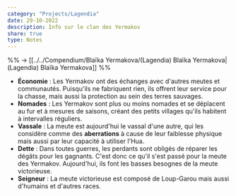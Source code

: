 ```yaml
---
category: "Projects/Lagendia"
date: 29-10-2022
description: Info sur le clan des Yermakov
share: true
type: Notes
---
```


%% → [[../../Compendium/Blaïka Yermakova/(Lagendia) Blaïka Yermakova|(Lagendia) Blaïka Yermakova]] %%

- **Économie** : Les Yermakov ont des échanges avec d'autres meutes et communautés. Puisqu'ils ne fabriquent rien, ils offrent leur service pour la chasse, mais aussi la protection au sein des terres sauvages.
- **Nomades** : Les Yermakov sont plus ou moins nomades et se déplacent au fur et à mesures de saisons, créant des petits villages qu'ils habitent à intervalles réguliers.
- **Vassale** : La meute est aujourd'hui le vassal d'une autre, qui les considère comme des **aberrations** à cause de leur faiblesse physique mais aussi par leur capacité à utiliser l'Hua.
- **Dette** : Dans toutes guerres, les perdants sont obligés de réparer les dégâts pour les gagnants. C'est donc ce qu'il s'est passé pour la meute des Yermakov. Aujourd'hui, ils font les basses besognes de la meute victorieuse.
- **Seigneur** : La meute victorieuse est composé de Loup-Garou mais aussi d'humains et d'autres races.